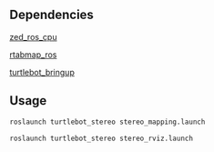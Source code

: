 ## Dependencies

[zed_ros_cpu](https://github.com/dailydreamer/zed_cpu_ros)

[rtabmap_ros](https://github.com/introlab/rtabmap_ros)

[turtlebot_bringup](http://wiki.ros.org/turtlebot_bringup)

## Usage

```sh
roslaunch turtlebot_stereo stereo_mapping.launch
```

```sh
roslaunch turtlebot_stereo stereo_rviz.launch
```

